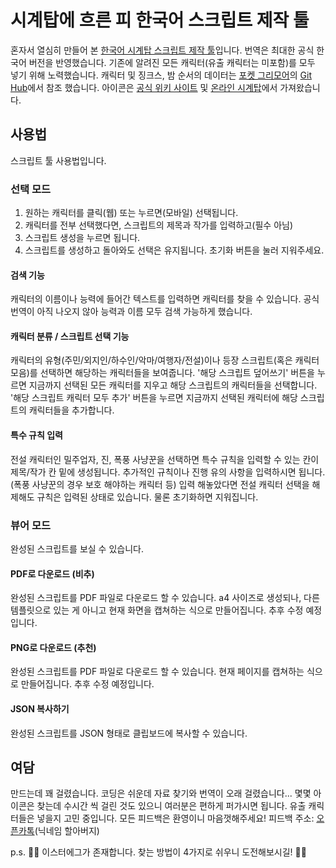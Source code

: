 # 시계탑에 흐른 피 한국어 스크립트 제작 툴

혼자서 열심히 만들어 본 [한국어 시계탑 스크립트 제작 툴](https://usij82.github.io/korean_botc_script_tool/)입니다. 번역은 최대한 공식 한국어 버전을 반영했습니다.
기존에 알려진 모든 캐릭터(유출 캐릭터는 미포함)를 모두 넣기 위해 노력했습니다.
캐릭터 및 징크스, 밤 순서의 데이터는 [포켓 그리모어](https://www.pocketgrimoire.co.uk/)의 [Git Hub](https://github.com/Skateside/pocket-grimoire)에서 참조 했습니다.
아이콘은 [공식 위키 사이트](https://wiki.bloodontheclocktower.com/) 및 [온라인 시계탑](https://botc.app/)에서 가져왔습니다.

## 사용법

스크립트 툴 사용법입니다.

### 선택 모드

1. 원하는 캐릭터를 클릭(웹) 또는 누르면(모바일) 선택됩니다.
2. 캐릭터를 전부 선택했다면, 스크립트의 제목과 작가를 입력하고(필수 아님)
3. 스크립트 생성을 누르면 됩니다.
4. 스크립트를 생성하고 돌아와도 선택은 유지됩니다. 초기화 버튼을 눌러 지워주세요.

#### 검색 기능

캐릭터의 이름이나 능력에 들어간 텍스트를 입력하면 캐릭터를 찾을 수 있습니다.
공식 번역이 아직 나오지 않아 능력과 이름 모두 검색 가능하게 했습니다.

#### 캐릭터 분류 / 스크립트 선택 기능

캐릭터의 유형(주민/외지인/하수인/악마/여행자/전설)이나 등장 스크립트(혹은 캐릭터 모음)를 선택하면 해당하는 캐릭터들을 보여줍니다.
'해당 스크립트 덮어쓰기' 버튼을 누르면 지금까지 선택된 모든 캐릭터를 지우고 해당 스크립트의 캐릭터들을 선택합니다.
'해당 스크립트 캐릭터 모두 추가' 버튼을 누르면 지금까지 선택된 캐릭터에 해당 스크립트의 캐릭터들을 추가합니다.

#### 특수 규칙 입력

전설 캐릭터인 밀주업자, 진, 폭풍 사냥꾼을 선택하면 특수 규칙을 입력할 수 있는 칸이 제목/작가 칸 밑에 생성됩니다.
추가적인 규칙이나 진행 유의 사항을 입력하시면 됩니다. (폭풍 사냥꾼의 경우 보호 해야하는 캐릭터 등)
입력 해놓았다면 전설 캐릭터 선택을 해제해도 규칙은 입력된 상태로 있습니다. 물론 초기화하면 지워집니다.

### 뷰어 모드

완성된 스크립트를 보실 수 있습니다.

#### PDF로 다운로드 (비추)

완성된 스크립트를 PDF 파일로 다운로드 할 수 있습니다. a4 사이즈로 생성되나,
다른 템플릿으로 있는 게 아니고 현재 화면을 캡쳐하는 식으로 만들어집니다.
추후 수정 예정입니다.

#### PNG로 다운로드 (추천)

완성된 스크립트를 PDF 파일로 다운로드 할 수 있습니다.
현재 페이지를 캡쳐하는 식으로 만들어집니다. 추후 수정 예정입니다.

#### JSON 복사하기

완성된 스크립트를 JSON 형태로 클립보드에 복사할 수 있습니다.

## 여담

만드는데 꽤 걸렸습니다. 코딩은 쉬운데 자료 찾기와 번역이 오래 걸렸습니다...
몇몇 아이콘은 찾는데 수시간 씩 걸린 것도 있으니 여러분은 편하게 퍼가시면 됩니다.
유출 캐릭터들은 넣을지 고민 중입니다. 모든 피드백은 환영이니 마음껏해주세요!
피드백 주소: [오픈카톡](https://open.kakao.com/me/greatgrandfather)(닉네임 할아버지)

p.s. 🎃🏮 이스터에그가 존재합니다. 찾는 방법이 4가지로 쉬우니 도전해보시길! 🦷🧚
